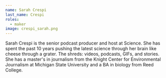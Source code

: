 ```yaml
---
name: Sarah Crespi
last_name: Crespi
roles:
  - maker
image: crespi_sarah.png
---
```

Sarah Crespi is the senior podcast producer and host at Science. She has spent the past 10 years pushing the latest science through her brain like cheese through a grater. The shreds: videos, podcasts, GIFs, and stories. She has a master's in journalism from the Knight Center for Environmental Journalism at Michigan State University and a BA in biology from Reed College.